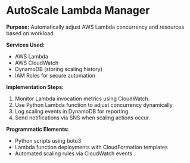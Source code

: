 # AutoScale Lambda Manager

**Purpose:** Automatically adjust AWS Lambda concurrency and resources based on workload.

**Services Used:**
- AWS Lambda
- AWS CloudWatch
- DynamoDB (storing scaling history)
- IAM Roles for secure automation

**Implementation Steps:**
1. Monitor Lambda invocation metrics using CloudWatch.
2. Use Python Lambda function to adjust concurrency dynamically.
3. Log scaling events in DynamoDB for reporting.
4. Send notifications via SNS when scaling actions occur.

**Programmatic Elements:**
- Python scripts using boto3
- Lambda function deployments with CloudFormation templates
- Automated scaling rules via CloudWatch events
